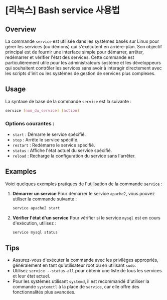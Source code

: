 # [리눅스] Bash service 사용법

## Overview
La commande `service` est utilisée dans les systèmes basés sur Linux pour gérer les services (ou démons) qui s'exécutent en arrière-plan. Son objectif principal est de fournir une interface simple pour démarrer, arrêter, redémarrer et vérifier l'état des services. Cette commande est particulièrement utile pour les administrateurs système et les développeurs qui souhaitent contrôler les services sans avoir à interagir directement avec les scripts d'init ou les systèmes de gestion de services plus complexes.

## Usage
La syntaxe de base de la commande `service` est la suivante :

```bash
service [nom_du_service] [action]
```

### Options courantes :
- `start` : Démarre le service spécifié.
- `stop` : Arrête le service spécifié.
- `restart` : Redémarre le service spécifié.
- `status` : Affiche l'état actuel du service spécifié.
- `reload` : Recharge la configuration du service sans l'arrêter.

## Examples
Voici quelques exemples pratiques de l'utilisation de la commande `service` :

1. **Démarrer un service**
   Pour démarrer le service `apache2`, vous pouvez utiliser la commande suivante :

   ```bash
   service apache2 start
   ```

2. **Vérifier l'état d'un service**
   Pour vérifier si le service `mysql` est en cours d'exécution, utilisez :

   ```bash
   service mysql status
   ```

## Tips
- Assurez-vous d'exécuter la commande avec les privilèges appropriés, généralement en tant qu'utilisateur root ou en utilisant `sudo`.
- Utilisez `service --status-all` pour obtenir une liste de tous les services et leur état actuel.
- Pour les systèmes utilisant `systemd`, il est recommandé d'utiliser la commande `systemctl` à la place de `service`, car elle offre des fonctionnalités plus avancées.